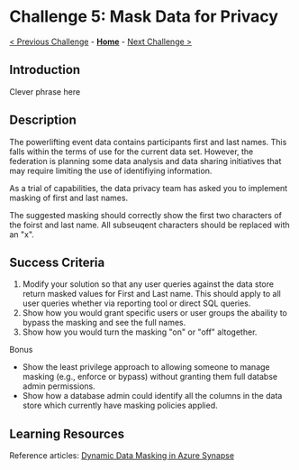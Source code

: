 # Challenge 5: Mask Data for Privacy

[< Previous Challenge](./04-incrementals.md) - **[Home](../README.md)** - [Next Challenge >](./06-new-data.md)

## Introduction
Clever phrase here

## Description
The powerlifting event data contains participants first and last names.  This falls within the terms of use for the current data set.  However, the federation is planning some data analysis and data sharing initiatives that may require limiting the use of identifiying information.  

As a trial of capabilities, the data privacy team has asked you to implement masking of first and last names.

The suggested masking should correctly show the first two characters of the foirst and last name.  All subseuqent characters should be replaced with an "x".


## Success Criteria
1. Modify your solution so that any user queries against the data store return masked values for First and Last name.  This should apply to all user queries whether via reporting tool or direct SQL queries.
2. Show how you would grant specific users or user groups the abaility to bypass the masking and see the full names.
3. Show how you would turn the masking "on" or "off" altogether.

Bonus
- Show the least privilege approach to allowing someone to manage masking (e.g., enforce or bypass) without granting them full databse admin permissions.
- Show how a database admin could identify all the columns in the data store which currently have masking policies applied.

## Learning Resources
Reference articles:
[Dynamic Data Masking in Azure Synapse](https://docs.microsoft.com/en-us/sql/relational-databases/security/dynamic-data-masking?view=azure-sqldw-latest)

